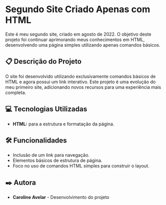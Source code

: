 # Segundo Site Criado Apenas com HTML

Este é meu segundo site, criado em agosto de 2022. O objetivo deste projeto foi continuar aprimorando meus conhecimentos em HTML, desenvolvendo uma página simples utilizando apenas comandos básicos.

## 📋 Descrição do Projeto

O site foi desenvolvido utilizando exclusivamente comandos básicos de HTML e agora possui um link interativo. Este projeto é uma evolução do meu primeiro site, adicionando novos recursos para uma experiência mais completa.

## 💻 Tecnologias Utilizadas

- **HTML:** para a estrutura e formatação da página.

## 🛠️ Funcionalidades

- Inclusão de um link para navegação.
- Elementos básicos de estrutura de página.
- Foco no uso de comandos HTML simples para construir o layout.

## ✒️ Autora

- **Caroline Avelar** - Desenvolvimento do projeto
